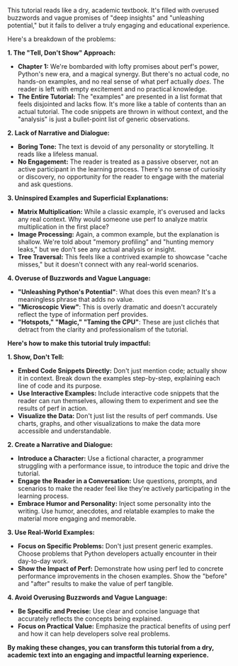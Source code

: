 This tutorial reads like a dry, academic textbook. It's filled with  overused buzzwords and vague promises of "deep insights" and "unleashing potential," but it fails to deliver a truly engaging and educational experience. 

Here's a breakdown of the problems:

**1.  The "Tell, Don't Show" Approach:**

* **Chapter 1:** We're bombarded with lofty promises about perf's power, Python's new era, and a magical synergy. But there's no actual code, no hands-on examples, and no real sense of what perf actually *does*. The reader is left with empty excitement and no practical knowledge.
* **The Entire Tutorial:** The "examples" are presented in a list format that feels disjointed and lacks flow. It's more like a table of contents than an actual tutorial. The code snippets are thrown in without context, and the "analysis" is just a bullet-point list of generic observations.

**2.  Lack of Narrative and Dialogue:**

* **Boring Tone:** The text is devoid of any personality or storytelling. It reads like a lifeless manual. 
* **No Engagement:** The reader is treated as a passive observer, not an active participant in the learning process. There's no sense of curiosity or discovery, no opportunity for the reader to engage with the material and ask questions.

**3.  Uninspired Examples and Superficial Explanations:**

* **Matrix Multiplication:**  While a classic example, it's overused and lacks any real context. Why would someone use perf to analyze matrix multiplication in the first place? 
* **Image Processing:**  Again, a common example, but the explanation is shallow. We're told about "memory profiling" and "hunting memory leaks," but we don't see any actual analysis or insight.
* **Tree Traversal:** This feels like a contrived example to showcase "cache misses," but it doesn't connect with any real-world scenarios.

**4.  Overuse of Buzzwords and Vague Language:**

* **"Unleashing Python's Potential"**:  What does this even mean? It's a meaningless phrase that adds no value.
* **"Microscopic View"**:  This is overly dramatic and doesn't accurately reflect the type of information perf provides.
* **"Hotspots," "Magic," "Taming the CPU"**:  These are just clichés that detract from the clarity and professionalism of the tutorial.

**Here's how to make this tutorial truly impactful:**

**1.  Show, Don't Tell:**

* **Embed Code Snippets Directly:** Don't just mention code; actually show it in context. Break down the examples step-by-step, explaining each line of code and its purpose.
* **Use Interactive Examples:** Include interactive code snippets that the reader can run themselves, allowing them to experiment and see the results of perf in action.
* **Visualize the Data:** Don't just list the results of perf commands. Use charts, graphs, and other visualizations to make the data more accessible and understandable.

**2.  Create a Narrative and Dialogue:**

* **Introduce a Character:**  Use a fictional character, a programmer struggling with a performance issue, to introduce the topic and drive the tutorial.
* **Engage the Reader in a Conversation:**  Use questions, prompts, and scenarios to make the reader feel like they're actively participating in the learning process.
* **Embrace Humor and Personality:** Inject some personality into the writing. Use humor, anecdotes, and relatable examples to make the material more engaging and memorable.

**3.  Use Real-World Examples:**

* **Focus on Specific Problems:** Don't just present generic examples. Choose problems that Python developers actually encounter in their day-to-day work.
* **Show the Impact of Perf:**  Demonstrate how using perf led to concrete performance improvements in the chosen examples. Show the "before" and "after" results to make the value of perf tangible.

**4.  Avoid Overusing Buzzwords and Vague Language:**

* **Be Specific and Precise:** Use clear and concise language that accurately reflects the concepts being explained.
* **Focus on Practical Value:** Emphasize the practical benefits of using perf and how it can help developers solve real problems. 

**By making these changes, you can transform this tutorial from a dry, academic text into an engaging and impactful learning experience.**
